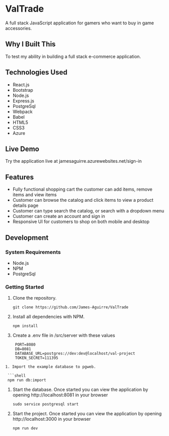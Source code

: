 # ValTrade

A full stack JavaScript application for gamers who want to buy in game accessories.

## Why I Built This

To test my ability in building a full stack e-commerce application.

## Technologies Used

- React.js
- Bootstrap
- Node.js
- Express.js
- PostgreSql
- Webpack
- Babel
- HTML5
- CSS3
- Azure

 ## Live Demo

Try the application live at jamesaguirre.azurewebsites.net/sign-in 

## Features

- Fully functional shopping cart the customer can add items, remove items and view items
- Customer can browse the catalog and click items to view a product details page
- Customer can type search the catalog, or search with a dropdown menu
- Customer can create an account and sign in
- Responsive UI for customers to shop on both mobile and desktop

<!-- ## Preview

![SGT React](assets/sgt-react.gif) -->

## Development

### System Requirements

- Node.js
- NPM
- PostgreSql

### Getting Started

1. Clone the repository.

   ```shell
   git clone https://github.com/James-Aguirre/ValTrade
   ```

1. Install all dependencies with NPM.

   ```shell
   npm install
   ```

1. Create a .env file in /src/server with these values
   ```shell
    PORT=8080
    DB=8081
    DATABASE_URL=postgres://dev:dev@localhost/val-project
    TOKEN_SECRET=111395
  ```
1. Import the example database to pgweb.

   ```shell
   npm run db:import
   ```

1. Start the database. Once started you can view the application by opening http://localhost:8081 in your browser

   ```shell
   sudo service postgresql start
   ```

1. Start the project. Once started you can view the application by opening http://localhost:3000 in your browser

   ```shell
   npm run dev
   ```
